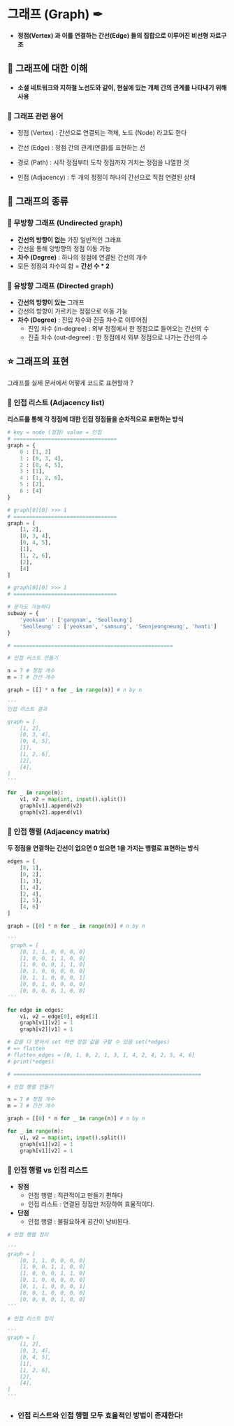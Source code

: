 # 그래프 (Graph) ✒

-  #### 정점(Vertex) 과 이를 연결하는 간선(Edge) 들의 집합으로 이루어진 비선형 자료구조

  

## 📝 그래프에 대한 이해

-  #### 소셜 네트워크와 지하철 노선도와 같이, 현실에 있는 개체 간의 관계를 나타내기 위해 사용

### 📌 그래프 관련 용어

- 정점 (Vertex) : 간선으로 연결되는 객체, 노드 (Node) 라고도 한다

- 간선 (Edge) : 정점 간의 관계(연결)를 표현하는 선

- 경로 (Path) : 시작 정점부터 도착 정점까지 거치는 정점을 나열한 것

- 인접 (Adjacency) : 두 개의 정점이 하나의 간선으로 직접 연결된 상태



## 📝 그래프의 종류

### 📌 무방향 그래프 (Undirected graph)

- **간선의 방향이 없는** 가장 일반적인 그래프
- 간선을 통해 양방향의 정점 이동 가능
- **차수 (Degree)** : 하나의 정점에 연결된 간선의 개수
- 모든 정점의 차수의 합 = **간선 수 * 2**



### 📌 유방향 그래프 (Directed graph)

- **간선의 방향이 있는** 그래프
- 간선의 방향이 가르키는 정점으로 이동 가능
- **차수 (Degree)** : 진입 차수와 진출 차수로 이루어짐
  - 진입 차수 (in-degree) : 외부 정점에서 한 정점으로 들어오는 간선의 수
  - 진출 차수 (out-degree) : 한 정점에서 외부 정점으로 나가는 간선의 수



## ⭐ 그래프의 표현  

그래프를 실제 문서에서 어떻게 코드로 표현할까 ?



### 📌 인접 리스트 (Adjacency list)

**리스트를 통해 각 정점에 대한 인접 정점들을 순차적으로 표현하는 방식**

```python
# key = node (정점) value = 인접
# =================================
graph = {
    0 : [1, 2]
    1 : [0, 3, 4],
    2 : [0, 4, 5],
    3 : [1],
    4 : [1, 2, 6],
    5 : [2],
    6 : [4]
}

# graph[0][0] >>> 1
# =================================
graph = [
    [1, 2],
    [0, 3, 4],
    [0, 4, 5],
    [1],
    [1, 2, 6],
    [2],
    [4]
]

# graph[0][0] >>> 1 
# =================================

# 문자도 가능하다
subway = {
    'yeoksam' : ['gangnam', 'Seolleung']
    'Seolleung' : ['yeoksam', 'samsung', 'Seonjeongneung', 'hanti']
}

# ===================================================

# 인접 리스트 만들기

n = 7 # 정점 개수
m = 7 # 간선 개수

graph = [[] * n for _ in range(n)] # n by n

'''
인접 리스트 결과

graph = [
	[1, 2],
	[0, 3, 4],
	[0, 4, 5],
	[1],
	[1, 2, 6],
	[2],
	[4],		
]
'''

for _ in range(m):  
    v1, v2 = map(int, input().split())
    graph[v1].append(v2)
    graph[v2].append(v1)
```



### 📌 인접 행렬 (Adjacency matrix)

**두 정점을 연결하는 간선이 없으면 0 있으면 1을 가지는 행렬로 표현하는 방식**

```python
edges = [
    [0, 1],
    [0, 2],
    [1, 3],
    [1, 4],
    [2, 4],
    [2, 5],
    [4, 6]
]

graph = [[0] * n for _ in range(n)] # n by n

'''
 graph = [
	[0, 1, 1, 0, 0, 0, 0]
    [1, 0, 0, 1, 1, 0, 0]
    [1, 0, 0, 0, 1, 1, 0]
    [0, 1, 0, 0, 0, 0, 0]
    [0, 1, 1, 0, 0, 0, 1]
    [0, 0, 1, 0, 0, 0, 0]
    [0, 0, 0, 0, 1, 0, 0]
'''

for edge in edges:
    v1, v2 = edge[0], edge[1]
    graph[v1][v2] = 1
    graph[v2][v1] = 1

# 값을 다 받아서 set 하면 정점 값을 구할 수 있음 set(*edges)
# => flatten
# flatten_edges = [0, 1, 0, 2, 1, 3, 1, 4, 2, 4, 2, 5, 4, 6]
# print(*edges)

# ============================================================

# 인접 행렬 만들기

n = 7 # 정점 개수
m = 7 # 간선 개수

graph = [[0] * n for _ in range(n)] # n by n

for _ in range(m):  
    v1, v2 = map(int, input().split())
    graph[v1][v2] = 1
    graph[v1][v2] = 1
```

### 📌 인접 행렬 vs 인접 리스트

- **장점**
  - 인접 행렬 : 직관적이고 만들기 편하다
  - 인접 리스트 : 연결된 정점만 저장하여 효율적이다.
- **단점**
  - 인접 행렬 : 불필요하게 공간이 낭비된다.

```python
# 인접 행렬 정리

'''
graph = [
	[0, 1, 1, 0, 0, 0, 0]
    [1, 0, 0, 1, 1, 0, 0]
    [1, 0, 0, 0, 1, 1, 0]
    [0, 1, 0, 0, 0, 0, 0]
    [0, 1, 1, 0, 0, 0, 1]
    [0, 0, 1, 0, 0, 0, 0]
    [0, 0, 0, 0, 1, 0, 0]
'''

# 인접 리스트 정리

'''
graph = [
	[1, 2],
	[0, 3, 4],
	[0, 4, 5],
	[1],
	[1, 2, 6],
	[2],
	[4],		
]
'''


```

- ### 인접 리스트와 인접 행렬 모두 효율적인 방법이 존재한다! 




